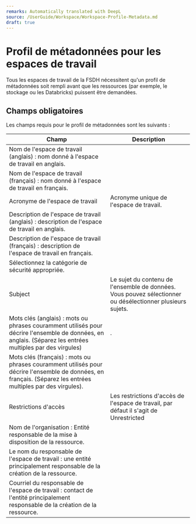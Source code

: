 ```yaml
---
remarks: Automatically translated with DeepL
source: /UserGuide/Workspace/Workspace-Profile-Metadata.md
draft: true
---
```



# Profil de métadonnées pour les espaces de travail

Tous les espaces de travail de la FSDH nécessitent qu'un profil de métadonnées soit rempli avant que les ressources (par exemple, le stockage ou les Databricks) puissent être demandées.

## Champs obligatoires

Les champs requis pour le profil de métadonnées sont les suivants :


| Champ | Description |
|-------|-------------|
|Nom de l'espace de travail (anglais) : nom donné à l'espace de travail en anglais.
|Nom de l'espace de travail (français) : nom donné à l'espace de travail en français.
|Acronyme de l'espace de travail|Acronyme unique de l'espace de travail.
|Description de l'espace de travail (anglais) : description de l'espace de travail en anglais.
|Description de l'espace de travail (français) : description de l'espace de travail en français.
|Sélectionnez la catégorie de sécurité appropriée.
|Subject|Le sujet du contenu de l'ensemble de données. Vous pouvez sélectionner ou désélectionner plusieurs sujets.
|Mots clés (anglais) : mots ou phrases couramment utilisés pour décrire l'ensemble de données, en anglais. (Séparez les entrées multiples par des virgules)|.
|Mots clés (français) : mots ou phrases couramment utilisés pour décrire l'ensemble de données, en français. (Séparez les entrées multiples par des virgules).
|Restrictions d'accès|Les restrictions d'accès de l'espace de travail, par défaut il s'agit de Unrestricted|.
|Nom de l'organisation : Entité responsable de la mise à disposition de la ressource.
|Le nom du responsable de l'espace de travail : une entité principalement responsable de la création de la ressource.
|Courriel du responsable de l'espace de travail : contact de l'entité principalement responsable de la création de la ressource.
